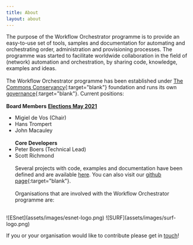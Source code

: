 ```yaml
---
title: About
layout: about
---
```


The purpose of the Workflow Orchestrator programme is to provide an
easy-to-use set of tools, samples and documentation for automating 
and orchestrating order, administration and provisioning processes.
The programme was started to facilitate worldwide collaboration in 
the field of (network) automation and orchestration, by sharing code, 
knowledge, examples and ideas. 
<br><br>
The Workflow Orchestrator programme has been established under [The 
Commons Conservancy](https://commonsconservancy.org/programmes/){:target="blank"} 
foundation and runs its own [governance](https://dracc.commonsconservancy.org/0029/){:target="blank"}. 
Current positions:
<br><br>
**Board Members** <b>[Elections May 2021](board-elections)</b><br>
* Migiel de Vos (Chair)
* Hans Trompert
* John Macauley
<br><br>
**Core Developers**<br>
* Peter Boers (Technical Lead)
* Scott Richmond
<br><br>
Several projects with code, examples and documentation have been defined
and are available [here](project). You can also visit our [github page](https://github.com/workfloworchestrator/){:target="blank"}.
<br><br>
Organisations that are involved with the Workflow Orchestrator programme are:
<br>
![ESnet](assets/images/esnet-logo.png)
![SURF](assets/images/surf-logo.png)

If you or your organisation would like to contribute please get in [touch](contact)!

